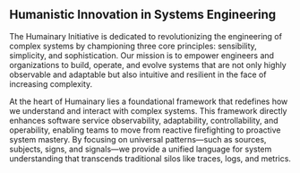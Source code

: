 ## Humanistic Innovation in Systems Engineering

The Humainary Initiative is dedicated to revolutionizing the engineering of complex systems by championing three core principles: sensibility, simplicity, and sophistication. Our mission is to empower engineers and organizations to build, operate, and evolve systems that are not only highly observable and adaptable but also intuitive and resilient in the face of increasing complexity.

At the heart of Humainary lies a foundational framework that redefines how we understand and interact with complex systems. This framework directly enhances software service observability, adaptability, controllability, and operability, enabling teams to move from reactive firefighting to proactive system mastery. By focusing on universal patterns—such as sources, subjects, signs, and signals—we provide a unified language for system understanding that transcends traditional silos like traces, logs, and metrics.
